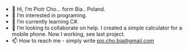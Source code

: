 - 👋 Hi, I’m Piotr Cho... form Bia.. Poland.
- 👀 I’m interested in programing.
- 🌱 I’m currently learning C#.
- 💞️ I’m looking to collaborate on help. I created a simple calculator for a mobile phone. Now I working, see last project.
- 📫 How to reach me - simply write pio.cho.bia@gmail.com

<!---
PioChoBia/PioChoBia is a ✨ special ✨ repository because its `README.md` (this file) appears on your GitHub profile.
You can click the Preview link to take a look at your changes.
--->
